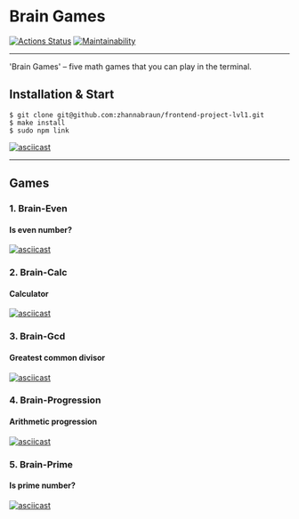 # Brain Games

[![Actions Status](https://github.com/zhannabraun/frontend-project-lvl1/workflows/hexlet-check/badge.svg)](https://github.com/zhannabraun/frontend-project-lvl1/actions)
[![Maintainability](https://api.codeclimate.com/v1/badges/e6346893d8bff81d6094/maintainability)](https://codeclimate.com/github/zhannabraun/frontend-project-lvl1/maintainability)
_ _ _

'Brain Games' – five math games that you can play in the terminal.

## Installation & Start

```console
$ git clone git@github.com:zhannabraun/frontend-project-lvl1.git
$ make install
$ sudo npm link
```

[![asciicast](https://asciinema.org/a/inIjqfsUdKfVnDdwWy0RjST70.svg)](https://asciinema.org/a/inIjqfsUdKfVnDdwWy0RjST70)
_ _ _

## Games
### 1. Brain-Even
#### Is even number?
[![asciicast](https://asciinema.org/a/e3nt3qW03u3hbN6XfDuZAynmc.svg)](https://asciinema.org/a/e3nt3qW03u3hbN6XfDuZAynmc)

### 2. Brain-Calc
#### Calculator
[![asciicast](https://asciinema.org/a/tNkK6XFvqGmH2s0UCtkSLglIj.svg)](https://asciinema.org/a/tNkK6XFvqGmH2s0UCtkSLglIj)

### 3. Brain-Gcd
#### Greatest common divisor
[![asciicast](https://asciinema.org/a/izPaRLMDgMAnUyoBf37jt8LnL.svg)](https://asciinema.org/a/izPaRLMDgMAnUyoBf37jt8LnL)

### 4. Brain-Progression
#### Arithmetic progression
[![asciicast](https://asciinema.org/a/516823.svg)](https://asciinema.org/a/516823)

### 5. Brain-Prime
#### Is prime number?
[![asciicast](https://asciinema.org/a/516847.svg)](https://asciinema.org/a/516847)